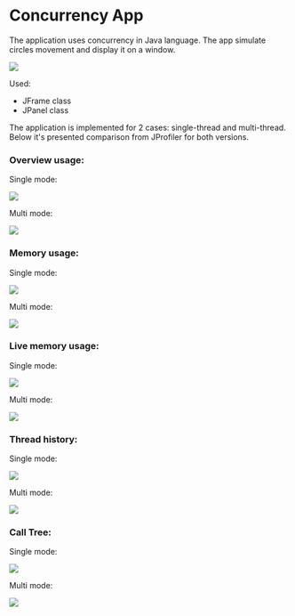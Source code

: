 # Concurrency App

The application uses concurrency in Java language. The app simulate circles movement and display it on a window.  

![](resources/images/window.png)


Used:
- JFrame class
- JPanel class

The application is implemented for 2 cases: single-thread and multi-thread. Below it's presented comparison from JProfiler for both versions. 

### Overview usage:  
Single mode:  

![](resources/images/single_overview.png)

Multi mode:

![](resources/images/multi_overview.png)

### Memory usage:  
Single mode:  

![](resources/images/single_memory.png)

Multi mode:

![](resources/images/multi_memory.png)

### Live memory usage:  
Single mode:  

![](resources/images/single_live_memory.png)

Multi mode:

![](resources/images/multi_live_memory.png)

### Thread history:  
Single mode:  

![](resources/images/single_thread_history.png)

Multi mode:

![](resources/images/multi_thread_history.png)

### Call Tree:  
Single mode:  

![](resources/images/single_call_tree.png)

Multi mode:

![](resources/images/mulri_call_tree.png)


